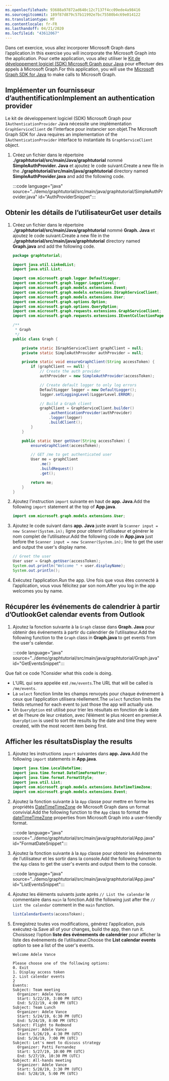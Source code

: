 ```yaml
---
ms.openlocfilehash: 93688a97872ad640c12c7137f4cc09ede4a98416
ms.sourcegitcommit: 189f87d879c57b11992e7bc75580b4c69e014122
ms.translationtype: MT
ms.contentlocale: fr-FR
ms.lasthandoff: 04/21/2020
ms.locfileid: "43612067"
---
```

<!-- markdownlint-disable MD002 MD041 -->

<span data-ttu-id="75a0f-101">Dans cet exercice, vous allez incorporer Microsoft Graph dans l’application.</span><span class="sxs-lookup"><span data-stu-id="75a0f-101">In this exercise you will incorporate the Microsoft Graph into the application.</span></span> <span data-ttu-id="75a0f-102">Pour cette application, vous allez utiliser le [Kit de développement logiciel (SDK) Microsoft Graph pour Java](https://github.com/microsoftgraph/msgraph-sdk-java) pour effectuer des appels à Microsoft Graph.</span><span class="sxs-lookup"><span data-stu-id="75a0f-102">For this application, you will use the [Microsoft Graph SDK for Java](https://github.com/microsoftgraph/msgraph-sdk-java) to make calls to Microsoft Graph.</span></span>

## <a name="implement-an-authentication-provider"></a><span data-ttu-id="75a0f-103">Implémenter un fournisseur d’authentification</span><span class="sxs-lookup"><span data-stu-id="75a0f-103">Implement an authentication provider</span></span>

<span data-ttu-id="75a0f-104">Le kit de développement logiciel (SDK) Microsoft Graph pour `IAuthenticationProvider` Java nécessite une implémentation `GraphServiceClient` de l’interface pour instancier son objet.</span><span class="sxs-lookup"><span data-stu-id="75a0f-104">The Microsoft Graph SDK for Java requires an implementation of the `IAuthenticationProvider` interface to instantiate its `GraphServiceClient` object.</span></span>

1. <span data-ttu-id="75a0f-105">Créez un fichier dans le répertoire **./graphtutorial/src/main/Java/graphtutorial** nommé **SimpleAuthProvider. Java** et ajoutez le code suivant.</span><span class="sxs-lookup"><span data-stu-id="75a0f-105">Create a new file in the **./graphtutorial/src/main/java/graphtutorial** directory named **SimpleAuthProvider.java** and add the following code.</span></span>

    :::code language="java" source="../demo/graphtutorial/src/main/java/graphtutorial/SimpleAuthProvider.java" id="AuthProviderSnippet":::

## <a name="get-user-details"></a><span data-ttu-id="75a0f-106">Obtenir les détails de l’utilisateur</span><span class="sxs-lookup"><span data-stu-id="75a0f-106">Get user details</span></span>

1. <span data-ttu-id="75a0f-107">Créez un fichier dans le répertoire **./graphtutorial/src/main/Java/graphtutorial** nommé **Graph. Java** et ajoutez le code suivant.</span><span class="sxs-lookup"><span data-stu-id="75a0f-107">Create a new file in the **./graphtutorial/src/main/java/graphtutorial** directory named **Graph.java** and add the following code.</span></span>

    ```java
    package graphtutorial;

    import java.util.LinkedList;
    import java.util.List;

    import com.microsoft.graph.logger.DefaultLogger;
    import com.microsoft.graph.logger.LoggerLevel;
    import com.microsoft.graph.models.extensions.Event;
    import com.microsoft.graph.models.extensions.IGraphServiceClient;
    import com.microsoft.graph.models.extensions.User;
    import com.microsoft.graph.options.Option;
    import com.microsoft.graph.options.QueryOption;
    import com.microsoft.graph.requests.extensions.GraphServiceClient;
    import com.microsoft.graph.requests.extensions.IEventCollectionPage;

    /**
     * Graph
     */
    public class Graph {

        private static IGraphServiceClient graphClient = null;
        private static SimpleAuthProvider authProvider = null;

        private static void ensureGraphClient(String accessToken) {
            if (graphClient == null) {
                // Create the auth provider
                authProvider = new SimpleAuthProvider(accessToken);

                // Create default logger to only log errors
                DefaultLogger logger = new DefaultLogger();
                logger.setLoggingLevel(LoggerLevel.ERROR);

                // Build a Graph client
                graphClient = GraphServiceClient.builder()
                    .authenticationProvider(authProvider)
                    .logger(logger)
                    .buildClient();
            }
        }

        public static User getUser(String accessToken) {
            ensureGraphClient(accessToken);

            // GET /me to get authenticated user
            User me = graphClient
                .me()
                .buildRequest()
                .get();

            return me;
        }
    }
    ```

1. <span data-ttu-id="75a0f-108">Ajoutez l’instruction `import` suivante en haut de **app. Java**.</span><span class="sxs-lookup"><span data-stu-id="75a0f-108">Add the following `import` statement at the top of **App.java**.</span></span>

    ```java
    import com.microsoft.graph.models.extensions.User;
    ```

1. <span data-ttu-id="75a0f-109">Ajoutez le code suivant dans **app. Java** juste avant la `Scanner input = new Scanner(System.in);` ligne pour obtenir l’utilisateur et générer le nom complet de l’utilisateur.</span><span class="sxs-lookup"><span data-stu-id="75a0f-109">Add the following code in **App.java** just before the `Scanner input = new Scanner(System.in);` line to get the user and output the user's display name.</span></span>

    ```java
    // Greet the user
    User user = Graph.getUser(accessToken);
    System.out.println("Welcome " + user.displayName);
    System.out.println();
    ```

1. <span data-ttu-id="75a0f-110">Exécutez l’application.</span><span class="sxs-lookup"><span data-stu-id="75a0f-110">Run the app.</span></span> <span data-ttu-id="75a0f-111">Une fois que vous êtes connecté à l’application, vous vous félicitez par son nom.</span><span class="sxs-lookup"><span data-stu-id="75a0f-111">After you log in the app welcomes you by name.</span></span>

## <a name="get-calendar-events-from-outlook"></a><span data-ttu-id="75a0f-112">Récupérer les événements de calendrier à partir d’Outlook</span><span class="sxs-lookup"><span data-stu-id="75a0f-112">Get calendar events from Outlook</span></span>

1. <span data-ttu-id="75a0f-113">Ajoutez la fonction suivante à la `Graph` classe dans **Graph. Java** pour obtenir des événements à partir du calendrier de l’utilisateur.</span><span class="sxs-lookup"><span data-stu-id="75a0f-113">Add the following function to the `Graph` class in **Graph.java** to get events from the user's calendar.</span></span>

    :::code language="java" source="../demo/graphtutorial/src/main/java/graphtutorial/Graph.java" id="GetEventsSnippet":::

<span data-ttu-id="75a0f-114">Que fait ce code ?</span><span class="sxs-lookup"><span data-stu-id="75a0f-114">Consider what this code is doing.</span></span>

- <span data-ttu-id="75a0f-115">L’URL qui sera appelée est `/me/events`.</span><span class="sxs-lookup"><span data-stu-id="75a0f-115">The URL that will be called is `/me/events`.</span></span>
- <span data-ttu-id="75a0f-116">La `select` fonction limite les champs renvoyés pour chaque événement à ceux que l’application utilisera réellement.</span><span class="sxs-lookup"><span data-stu-id="75a0f-116">The `select` function limits the fields returned for each event to just those the app will actually use.</span></span>
- <span data-ttu-id="75a0f-117">Un `QueryOption` est utilisé pour trier les résultats en fonction de la date et de l’heure de leur création, avec l’élément le plus récent en premier.</span><span class="sxs-lookup"><span data-stu-id="75a0f-117">A `QueryOption` is used to sort the results by the date and time they were created, with the most recent item being first.</span></span>

## <a name="display-the-results"></a><span data-ttu-id="75a0f-118">Afficher les résultats</span><span class="sxs-lookup"><span data-stu-id="75a0f-118">Display the results</span></span>

1. <span data-ttu-id="75a0f-119">Ajoutez les instructions `import` suivantes dans **app. Java**.</span><span class="sxs-lookup"><span data-stu-id="75a0f-119">Add the following `import` statements in **App.java**.</span></span>

    ```java
    import java.time.LocalDateTime;
    import java.time.format.DateTimeFormatter;
    import java.time.format.FormatStyle;
    import java.util.List;
    import com.microsoft.graph.models.extensions.DateTimeTimeZone;
    import com.microsoft.graph.models.extensions.Event;
    ```

1. <span data-ttu-id="75a0f-120">Ajoutez la fonction suivante à la `App` classe pour mettre en forme les propriétés [DateTimeTimeZone](/graph/api/resources/datetimetimezone?view=graph-rest-1.0) de Microsoft Graph dans un format convivial.</span><span class="sxs-lookup"><span data-stu-id="75a0f-120">Add the following function to the `App` class to format the [dateTimeTimeZone](/graph/api/resources/datetimetimezone?view=graph-rest-1.0) properties from Microsoft Graph into a user-friendly format.</span></span>

    :::code language="java" source="../demo/graphtutorial/src/main/java/graphtutorial/App.java" id="FormatDateSnippet":::

1. <span data-ttu-id="75a0f-121">Ajoutez la fonction suivante à la `App` classe pour obtenir les événements de l’utilisateur et les sortir dans la console.</span><span class="sxs-lookup"><span data-stu-id="75a0f-121">Add the following function to the `App` class to get the user's events and output them to the console.</span></span>

    :::code language="java" source="../demo/graphtutorial/src/main/java/graphtutorial/App.java" id="ListEventsSnippet":::

1. <span data-ttu-id="75a0f-122">Ajoutez les éléments suivants juste après `// List the calendar` le commentaire dans `main` la fonction.</span><span class="sxs-lookup"><span data-stu-id="75a0f-122">Add the following just after the `// List the calendar` comment in the `main` function.</span></span>

    ```java
    listCalendarEvents(accessToken);
    ```

1. <span data-ttu-id="75a0f-123">Enregistrez toutes vos modifications, générez l’application, puis exécutez-la.</span><span class="sxs-lookup"><span data-stu-id="75a0f-123">Save all of your changes, build the app, then run it.</span></span> <span data-ttu-id="75a0f-124">Choisissez l’option **liste des événements de calendrier** pour afficher la liste des événements de l’utilisateur.</span><span class="sxs-lookup"><span data-stu-id="75a0f-124">Choose the **List calendar events** option to see a list of the user's events.</span></span>

    ```Shell
    Welcome Adele Vance

    Please choose one of the following options:
    0. Exit
    1. Display access token
    2. List calendar events
    2
    Events:
    Subject: Team meeting
      Organizer: Adele Vance
      Start: 5/22/19, 3:00 PM (UTC)
      End: 5/22/19, 4:00 PM (UTC)
    Subject: Team Lunch
      Organizer: Adele Vance
      Start: 5/24/19, 6:30 PM (UTC)
      End: 5/24/19, 8:00 PM (UTC)
    Subject: Flight to Redmond
      Organizer: Adele Vance
      Start: 5/26/19, 4:30 PM (UTC)
      End: 5/26/19, 7:00 PM (UTC)
    Subject: Let's meet to discuss strategy
      Organizer: Patti Fernandez
      Start: 5/27/19, 10:00 PM (UTC)
      End: 5/27/19, 10:30 PM (UTC)
    Subject: All-hands meeting
      Organizer: Adele Vance
      Start: 5/28/19, 3:30 PM (UTC)
      End: 5/28/19, 5:00 PM (UTC)
    ```
